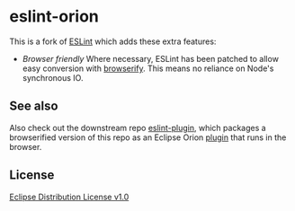 eslint-orion
============
This is a fork of [ESLint](https://github.com/nzakas/eslint/) which adds these extra features:

* *Browser friendly*
Where necessary, ESLint has been patched to allow easy conversion with 
[browserify](http://browserify.org/). This means no reliance on Node's synchronous IO.

See also
--------
Also check out the downstream repo [eslint-plugin](https://github.com/mamacdon/eslint-plugin),
which packages a browserified version of this repo as an Eclipse Orion 
[plugin](http://wiki.eclipse.org/Orion/How_Tos/Writing_a_plugin#What_is_a_plugin.3F) that runs 
in the browser.

License
--------
[Eclipse Distribution License v1.0](http://www.eclipse.org/org/documents/edl-v10.html)
